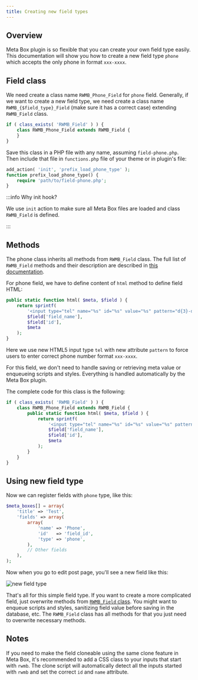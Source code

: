 ```yaml
---
title: Creating new field types
---
```


## Overview

Meta Box plugin is so flexible that you can create your own field type easily. This documentation will show you how to create a new field type `phone` which accepts the only phone in format `xxx-xxxx`.

## Field class

We need create a class name `RWMB_Phone_Field` for `phone` field. Generally, if we want to create a new field type, we need create a class name `RWMB_{$field_type}_Field` (make sure it has a correct case) extending `RWMB_Field` class.

```php
if ( class_exists( 'RWMB_Field' ) ) {
    class RWMB_Phone_Field extends RWMB_Field {
    }
}
```

Save this class in a PHP file with any name, assuming `field-phone.php`. Then include that file in `functions.php` file of your theme or in plugin's file:

```php
add_action( 'init', 'prefix_load_phone_type' );
function prefix_load_phone_type() {
    require 'path/to/field-phone.php';
}
```

:::info Why init hook?

We use `init` action to make sure all Meta Box files are loaded and class `RWMB_Field` is defined.

:::

## Methods

The phone class inherits all methods from `RWMB_Field` class. The full list of `RWMB_Field` methods and their description are described in [this documentation](/rwmb-field-class/).

For phone field, we have to define content of `html` method to define field HTML:

```php
public static function html( $meta, $field ) {
    return sprintf(
        '<input type="tel" name="%s" id="%s" value="%s" pattern="d{3}-d{4}">',
        $field['field_name'],
        $field['id'],
        $meta
    );
}
```

Here we use new HTML5 input type `tel` with new attribute `pattern` to force users to enter correct phone number format `xxx-xxxx`.

For this field, we don't need to handle saving or retrieving meta value or enqueueing scripts and styles. Everything is handled automatically by the Meta Box plugin.

The complete code for this class is the following:

```php
if ( class_exists( 'RWMB_Field' ) ) {
    class RWMB_Phone_Field extends RWMB_Field {
        public static function html( $meta, $field ) {
            return sprintf(
                '<input type="tel" name="%s" id="%s" value="%s" pattern="d{3}-d{4}">',
                $field['field_name'],
                $field['id'],
                $meta
            );
        }
    }
}
```

## Using new field type

Now we can register fields with `phone` type, like this:

```php
$meta_boxes[] = array(
    'title' => 'Test',
    'fields' => array(
        array(
            'name' => 'Phone',
            'id'   => 'field_id',
            'type' => 'phone',
        ),
        // Other fields
    ),
);
```

Now when you go to edit post page, you'll see a new field like this:

![new field type](https://i.imgur.com/lK8DRW7.png)

That's all for this simple field type. If you want to create a more complicated field, just overwrite methods from [`RWMB_Field` class](/rwmb-field-class/). You might want to enqueue scripts and styles, sanitizing field value before saving in the database, etc. The `RWMB_Field` class has all methods for that you just need to overwrite necessary methods.

## Notes

If you need to make the field cloneable using the same clone feature in Meta Box, it's recommended to add a CSS class to your inputs that start with `rwmb`. The clone script will automatically detect all the inputs started with `rwmb` and set the correct `id` and `name` attribute.

